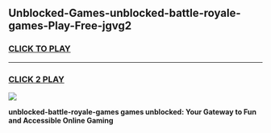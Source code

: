 
## Unblocked-Games-unblocked-battle-royale-games-Play-Free-jgvg2
<h3>
<a href="https://premium76.site?title=unblocked-battle-royale-games&ref=17A">CLICK TO PLAY</a></h3>
<hr>

<h3>
<a href="https://premium76.site?title=unblocked-battle-royale-games&ref=17A">CLICK 2 PLAY</a>
  
</h3>

<a href="https://premium76.site?title=unblocked-battle-royale-games&ref=17A"><img src="https://clearcache.store/games.png"></a>


**unblocked-battle-royale-games games unblocked: Your Gateway to Fun and Accessible Online Gaming**
